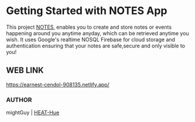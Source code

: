 # Getting Started with NOTES App

This project [NOTES](https://earnest-cendol-908135.netlify.app/), enables you to create and store notes or events happening around you anytime anyday, which can be retrieved anytime you wish.
It uses Google's realtime NOSQL Firebase for cloud storage and authentication ensuring that your notes are safe,secure and only visible to you!

## WEB LINK
https://earnest-cendol-908135.netlify.app/

### AUTHOR
mightGuy | [HEAT-Hue](www.github.com/HEAT-Hue)
